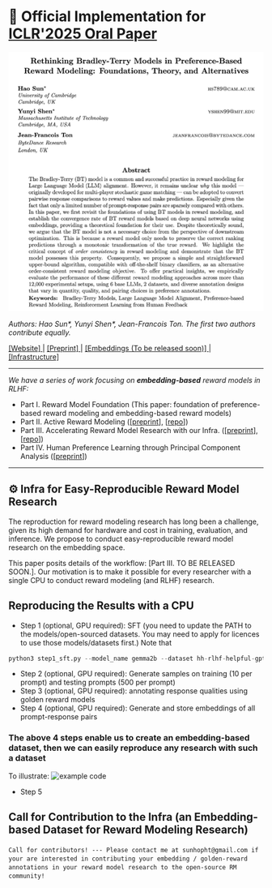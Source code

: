 # 🚀 Official Implementation for [ICLR'2025 Oral Paper](https://openreview.net/forum?id=rfdblE10qm)

![Paper: Rethinking Bradley-Terry Models in Preference-Based Reward Modeling: Foundations, Theory, and Alternatives](img/paper_prev.png)

_Authors: Hao Sun*, Yunyi Shen*, Jean-Francois Ton. The first two authors contribute equally._

[ [Website] ](https://sites.google.com/view/rewardmodels)        |      [ [Preprint] ](https://arxiv.org/pdf/2411.04991)       |        [ [Embeddings (To be released soon)] ]()    |        [ [Infrastructure] ](https://github.com/holarissun/embedding-based-llm-alignment)   

---
_We have a series of work focusing on **embedding-based** reward models in RLHF:_
- Part I. Reward Model Foundation (This paper: foundation of preference-based reward modeling and embedding-based reward models)
- Part II. Active Reward Modeling ([[preprint](https://arxiv.org/abs/2502.04354)], [[repo](https://github.com/YunyiShen/ARM-FI?tab=readme-ov-file)])
- Part III. Accelerating Reward Model Research with our Infra.  ([[preprint](https://arxiv.org/pdf/2502.04357)], [[repo](https://github.com/holarissun/embedding-based-llm-alignment)])
- Part IV. Human Preference Learning through Principal Component Analysis ([[preprint](https://arxiv.org/pdf/2502.13131)])
----
## ⚙️ Infra for Easy-Reproducible Reward Model Research
The reproduction for reward modeling research has long been a challenge, given its high demand for hardware and cost in training, evaluation, and inference. We propose to conduct easy-reproducible reward model research on the embedding space.

This paper posits details of the workflow: [Part III. TO BE RELEASED SOON.]. Our motivation is to make it possible for every researcher with a single CPU to conduct reward modeling (and RLHF) research.

## Reproducing the Results with a CPU
- Step 1 (optional, GPU required): SFT (you need to update the PATH to the models/open-sourced datasets. You may need to apply for licences to use those models/datasets first.) Note that
```python
python3 step1_sft.py --model_name gemma2b --dataset hh-rlhf-helpful-gpt4
```

- Step 2 (optional, GPU required): Generate samples on training (10 per prompt) and testing prompts (500 per prompt)
- Step 3 (optional, GPU required): annotating response qualities using golden reward models
- Step 4 (optional, GPU required): Generate and store embeddings of all prompt-response pairs

### The above 4 steps enable us to create an embedding-based dataset, then we can easily reproduce any research with such a dataset

To illustrate:
![example code](demo.png)

- Step 5



## Call for Contribution to the Infra (an Embedding-based Dataset for Reward Modeling Research)

`Call for contributors! --- Please contact me at sunhopht@gmail.com if your are interested in contributing your embedding / golden-reward annotations in your reward model research to the open-source RM community!`





